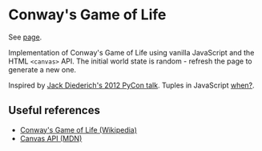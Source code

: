 # Conway's Game of Life

See [page](https://tlgs.github.io/life).

Implementation of Conway's Game of Life using vanilla JavaScript
and the HTML `<canvas>` API.
The initial world state is random - refresh the page to generate a new one.

Inspired by
[Jack Diederich's 2012 PyCon talk](https://www.youtube.com/watch?v=o9pEzgHorH0).
Tuples in JavaScript [when?](https://github.com/tc39/proposal-record-tuple).

## Useful references

- [Conway's Game of Life (Wikipedia)](https://en.wikipedia.org/wiki/Conway's_Game_of_Life)
- [Canvas API (MDN)](https://developer.mozilla.org/en-US/docs/Web/API/Canvas_API)
